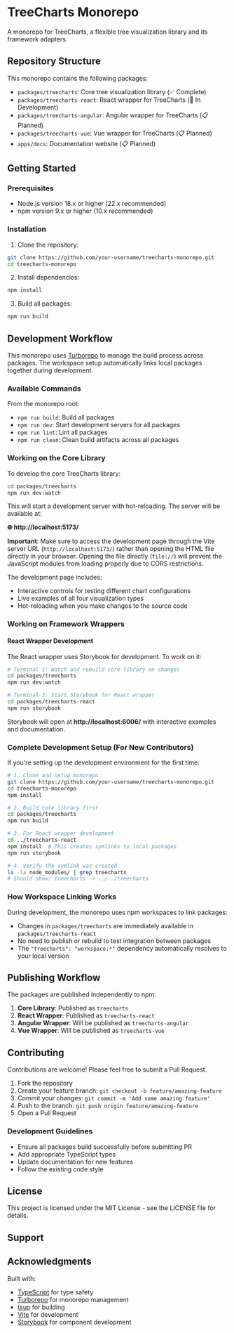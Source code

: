 # TreeCharts Monorepo

A monorepo for TreeCharts, a flexible tree visualization library and its framework adapters.

## Repository Structure

This monorepo contains the following packages:

- `packages/treecharts`: Core tree visualization library (✅ Complete)
- `packages/treecharts-react`: React wrapper for TreeCharts (🚧 In Development)
- `packages/treecharts-angular`: Angular wrapper for TreeCharts (📋 Planned)
- `packages/treecharts-vue`: Vue wrapper for TreeCharts (📋 Planned)
- `apps/docs`: Documentation website (📋 Planned)

## Getting Started

### Prerequisites

- Node.js version 18.x or higher (22.x recommended)
- npm version 9.x or higher (10.x recommended)

### Installation

1. Clone the repository:

```bash
git clone https://github.com/your-username/treecharts-monorepo.git
cd treecharts-monorepo
```

2. Install dependencies:

```bash
npm install
```

3. Build all packages:

```bash
npm run build
```

## Development Workflow

This monorepo uses [Turborepo](https://turbo.build/) to manage the build process across packages. The workspace setup automatically links local packages together during development.

### Available Commands

From the monorepo root:

- `npm run build`: Build all packages
- `npm run dev`: Start development servers for all packages
- `npm run lint`: Lint all packages
- `npm run clean`: Clean build artifacts across all packages

### Working on the Core Library

To develop the core TreeCharts library:

```bash
cd packages/treecharts
npm run dev:watch
```

This will start a development server with hot-reloading. The server will be available at:

**🌐 http://localhost:5173/**

**Important**: Make sure to access the development page through the Vite server URL (`http://localhost:5173/`) rather than opening the HTML file directly in your browser. Opening the file directly (`file://`) will prevent the JavaScript modules from loading properly due to CORS restrictions.

The development page includes:

- Interactive controls for testing different chart configurations
- Live examples of all four visualization types
- Hot-reloading when you make changes to the source code

### Working on Framework Wrappers

#### React Wrapper Development

The React wrapper uses Storybook for development. To work on it:

```bash
# Terminal 1: Watch and rebuild core library on changes
cd packages/treecharts
npm run dev:watch

# Terminal 2: Start Storybook for React wrapper
cd packages/treecharts-react
npm run storybook
```

Storybook will open at **http://localhost:6006/** with interactive examples and documentation.

### Complete Development Setup (For New Contributors)

If you're setting up the development environment for the first time:

```bash
# 1. Clone and setup monorepo
git clone https://github.com/your-username/treecharts-monorepo.git
cd treecharts-monorepo
npm install

# 2. Build core library first
cd packages/treecharts
npm run build

# 3. For React wrapper development
cd ../treecharts-react
npm install  # This creates symlinks to local packages
npm run storybook

# 4. Verify the symlink was created
ls -la node_modules/ | grep treecharts
# Should show: treecharts -> ../../treecharts
```

### How Workspace Linking Works

During development, the monorepo uses npm workspaces to link packages:

- Changes in `packages/treecharts` are immediately available in `packages/treecharts-react`
- No need to publish or rebuild to test integration between packages
- The `"treecharts": "workspace:*"` dependency automatically resolves to your local version

## Publishing Workflow

The packages are published independently to npm:

1. **Core Library**: Published as `treecharts`
2. **React Wrapper**: Published as `treecharts-react`
3. **Angular Wrapper**: Will be published as `treecharts-angular`
4. **Vue Wrapper**: Will be published as `treecharts-vue`

## Contributing

Contributions are welcome! Please feel free to submit a Pull Request.

1. Fork the repository
2. Create your feature branch: `git checkout -b feature/amazing-feature`
3. Commit your changes: `git commit -m 'Add some amazing feature'`
4. Push to the branch: `git push origin feature/amazing-feature`
5. Open a Pull Request

### Development Guidelines

- Ensure all packages build successfully before submitting PR
- Add appropriate TypeScript types
- Update documentation for new features
- Follow the existing code style

## License

This project is licensed under the MIT License - see the LICENSE file for details.

## Support

## Acknowledgments

Built with:

- [TypeScript](https://www.typescriptlang.org/) for type safety
- [Turborepo](https://turbo.build/) for monorepo management
- [tsup](https://tsup.egoist.dev/) for building
- [Vite](https://vitejs.dev/) for development
- [Storybook](https://storybook.js.org/) for component development
